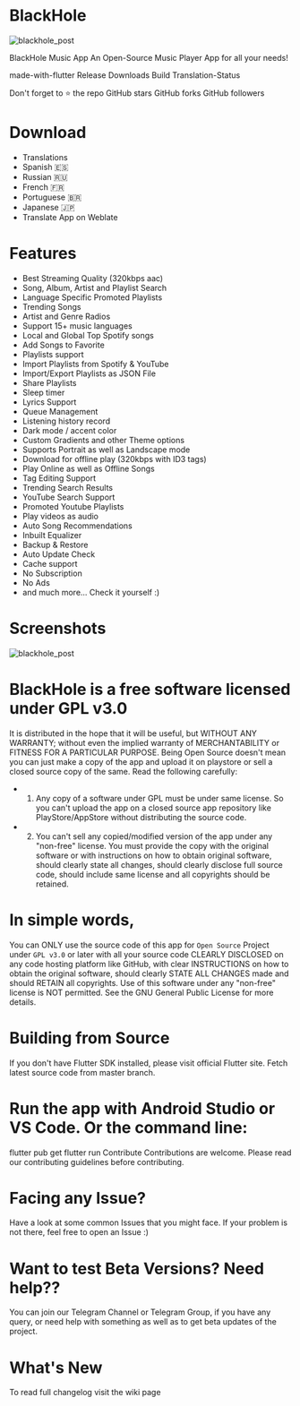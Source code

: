 # BlackHole
![blackhole_post](https://user-images.githubusercontent.com/78717816/209446526-de0074ef-f1d1-46f8-9073-87e5ff4f9b6f.png)

BlackHole Music App
An Open-Source Music Player App for all your needs!

made-with-flutter Release Downloads Build Translation-Status

Don't forget to ⭐ the repo
GitHub stars GitHub forks GitHub followers

# Download

+ Translations
+ Spanish 🇪🇸
+ Russian 🇷🇺
+ French 🇫🇷
+ Portuguese 🇧🇷
+ Japanese 🇯🇵
+ Translate App on Weblate

# Features
+ Best Streaming Quality (320kbps aac)
+ Song, Album, Artist and Playlist Search
+ Language Specific Promoted Playlists
+ Trending Songs
+ Artist and Genre Radios
+ Support 15+ music languages
+ Local and Global Top Spotify songs
+ Add Songs to Favorite
+ Playlists support
+ Import Playlists from Spotify & YouTube
+ Import/Export Playlists as JSON File
+ Share Playlists
+ Sleep timer
+ Lyrics Support
+ Queue Management
+ Listening history record
+ Dark mode / accent color
+ Custom Gradients and other Theme options
+ Supports Portrait as well as Landscape mode
+ Download for offline play (320kbps with ID3 tags)
+ Play Online as well as Offline Songs
+ Tag Editing Support
+ Trending Search Results
+ YouTube Search Support
+ Promoted Youtube Playlists
+ Play videos as audio
+ Auto Song Recommendations
+ Inbuilt Equalizer
+ Backup & Restore
+ Auto Update Check
+ Cache support
+ No Subscription
+ No Ads
+ and much more... Check it yourself :)

# Screenshots
![blackhole_post](https://user-images.githubusercontent.com/78717816/209446514-ab6fef17-6542-49fd-9c96-ab6c707a8c5e.png)

     

# BlackHole is a free software licensed under GPL v3.0
It is distributed in the hope that it will be useful, but WITHOUT ANY WARRANTY;
without even the implied warranty of MERCHANTABILITY or FITNESS FOR A PARTICULAR PURPOSE.
Being Open Source doesn't mean you can just make a copy of the app and upload it on playstore or sell
a closed source copy of the same.
Read the following carefully:

+ 1. Any copy of a software under GPL must be under same license. So you can't upload the app on a closed source
  app repository like PlayStore/AppStore without distributing the source code.
+ 2. You can't sell any copied/modified version of the app under any "non-free" license.
   You must provide the copy with the original software or with instructions on how to obtain original software,
   should clearly state all changes, should clearly disclose full source code, should include same license
   and all copyrights should be retained.

# In simple words, 
You can ONLY use the source code of this app for `Open Source` Project under `GPL v3.0` or later
with all your source code CLEARLY DISCLOSED on any code hosting platform like GitHub, with clear INSTRUCTIONS on
how to obtain the original software, should clearly STATE ALL CHANGES made and should RETAIN all copyrights.
Use of this software under any "non-free" license is NOT permitted.
See the GNU General Public License for more details.

# Building from Source
If you don't have Flutter SDK installed, please visit official Flutter site.
Fetch latest source code from master branch.

# Run the app with Android Studio or VS Code. Or the command line:
flutter pub get
flutter run
Contribute
Contributions are welcome. Please read our contributing guidelines before contributing.

# Facing any Issue?
Have a look at some common Issues that you might face. If your problem is not there, feel free to open an Issue :)

# Want to test Beta Versions? Need help??
You can join our Telegram Channel or Telegram Group, if you have any query, or need help with something as well as to get beta updates of the project.

# What's New
To read full changelog visit the wiki page
